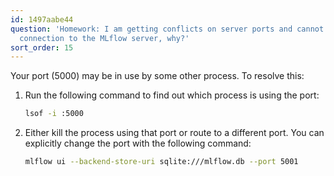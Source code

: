 ```yaml
---
id: 1497aabe44
question: 'Homework: I am getting conflicts on server ports and cannot establish a
  connection to the MLflow server, why?'
sort_order: 15
---
```


Your port (5000) may be in use by some other process. To resolve this:

1. Run the following command to find out which process is using the port:

   ```bash
   lsof -i :5000
   ```
2. Either kill the process using that port or route to a different port. You can explicitly change the port with the following command:

   ```bash
   mlflow ui --backend-store-uri sqlite:///mlflow.db --port 5001
   ```